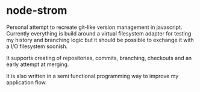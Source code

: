# node-strom

Personal attempt to recreate git-like version management in javascript. Currently everything is build around a virtual filesystem adapter for testing my history and branching logic but it should be possible to exchange it with a I/O filesystem soonish.

It supports creating of repositories, commits, branching, checkouts and an early attempt at merging.

It is also written in a semi functional programming way to improve my application flow.
